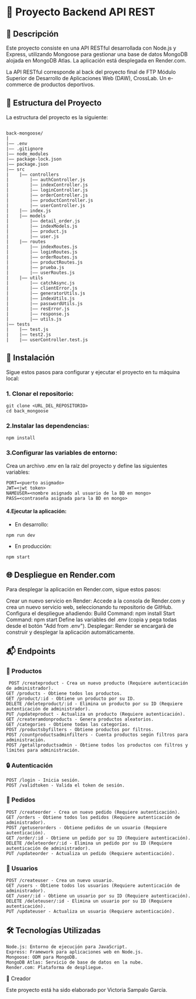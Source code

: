 # 🛒 Proyecto Backend API REST

## 📄 Descripción

Este proyecto consiste en una API RESTful desarrollada con Node.js y Express, utilizando Mongoose para gestionar una base de datos MongoDB alojada en MongoDB Atlas. La aplicación está desplegada en Render.com.

La API RESTful corresponde al back del proyecto final de FTP Módulo Superior de Desarrollo de Aplicaciones Web (DAW), CrossLab. Un e-commerce de productos deportivos.

## 📂 Estructura del Proyecto

La estructura del proyecto es la siguiente:

```plaintext

back-mongoose/
|
|—— .env
|—— .gitignore
|—— node_modules
|—— package-lock.json
|—— package.json
|—— src
|    |—— controllers
|        |—— authController.js
|        |—— indexController.js
|        |—— loginController.js
|        |—— orderController.js
|        |—— productController.js
|        |—— userController.js
|    |—— index.js
|    |—— models
|        |—— detail_order.js
|        |—— indexModels.js
|        |—— product.js
|        |—— user.js
|    |—— routes
|        |—— indexRoutes.js
|        |—— loginRoutes.js
|        |—— orderRoutes.js
|        |—— productRoutes.js
|        |—— prueba.js
|        |—— userRoutes.js
|    |—— utils
|        |—— catchAsync.js
|        |—— clientError.js
|        |—— generatorUtils.js
|        |—— indexUtils.js
|        |—— passwordUtils.js
|        |—— resError.js
|        |—— response.js
|        |—— utils.js
|—— tests
|    |—— test.js
|    |—— test2.js
|    |—— userController.test.js
```

## 🚀 Instalación

Sigue estos pasos para configurar y ejecutar el proyecto en tu máquina local:

### 1. Clonar el repositorio:

```plaintext
git clone <URL_DEL_REPOSITORIO>
cd back_mongoose
```

### 2.Instalar las dependencias:

```plaintext
npm install
```

### 3.Configurar las variables de entorno:

Crea un archivo .env en la raíz del proyecto y define las siguientes variables:
```plaintext
PORT=<puerto asigmado>
JWT=<jwt token>
NAMEUSER=<nombre asignado al usuario de la BD en mongo>
PASS=<contraseña asignada para la BD en mongo>
```
#### 4.Ejecutar la aplicación:

- En desarrollo:
```plaintext
npm run dev
```
- En producción:
```plaintext
npm start
```

## 🌐 Despliegue en Render.com
Para desplegar la aplicación en Render.com, sigue estos pasos:

Crear un nuevo servicio en Render: Accede a la consola de Render.com y crea un nuevo servicio web, seleccionando tu repositorio de GitHub.
Configura el despliegue añadiendo:
Build Command: npm install
Start Command: npm start
Define las variables del .env (copia y pega todas desde el botón "Add from .env").
Desplegar: Render se encargará de construir y desplegar la aplicación automáticamente.


## 📬 Endpoints
 ### 🏀 Productos


```plaintext
 POST /createproduct - Crea un nuevo producto (Requiere autenticación de administrador).
GET /products - Obtiene todos los productos.
GET /product/:id - Obtiene un producto por su ID.
DELETE /deleteproduct/:id - Elimina un producto por su ID (Requiere autenticación de administrador).
PUT /updateproduct - Actualiza un producto (Requiere autenticación).
GET /createramdonproducts - Genera productos aleatorios.
GET /categories - Obtiene todas las categorías.
POST /productsbyfilters - Obtiene productos por filtros.
POST /countproductsadminfilters - Cuenta productos según filtros para administración.
POST /getallproductsadmin - Obtiene todos los productos con filtros y límites para administración.
```

 ### 🔒 Autenticación

```plaintext
POST /login - Inicia sesión.
POST /validtoken - Valida el token de sesión.
```
 ### 🛒 Pedidos

```plaintext
POST /createorder - Crea un nuevo pedido (Requiere autenticación).
GET /orders - Obtiene todos los pedidos (Requiere autenticación de administrador).
POST /getuserorders - Obtiene pedidos de un usuario (Requiere autenticación).
GET /order/:id - Obtiene un pedido por su ID (Requiere autenticación).
DELETE /deleteorder/:id - Elimina un pedido por su ID (Requiere autenticación de administrador).
PUT /updateorder - Actualiza un pedido (Requiere autenticación).
```
 ### 👥 Usuarios

```plaintext
POST /createuser - Crea un nuevo usuario.
GET /users - Obtiene todos los usuarios (Requiere autenticación de administrador).
GET /user/:id - Obtiene un usuario por su ID (Requiere autenticación).
DELETE /deleteuser/:id - Elimina un usuario por su ID (Requiere autenticación).
PUT /updateuser - Actualiza un usuario (Requiere autenticación).
```
## 🛠️ Tecnologías Utilizadas


```plaintext
Node.js: Entorno de ejecución para JavaScript.
Express: Framework para aplicaciones web en Node.js.
Mongoose: ODM para MongoDB.
MongoDB Atlas: Servicio de base de datos en la nube.
Render.com: Plataforma de despliegue.
```

📜 Creador

Este proyecto está ha sido elaborado por Victoria Sampalo García.
